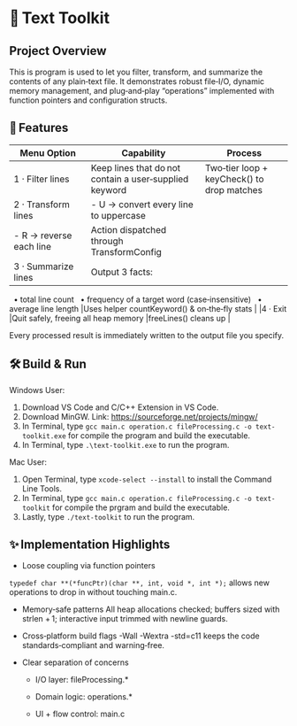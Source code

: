 # 📝 Text Toolkit
## Project Overview
This is program is used to let you filter, transform, and summarize the contents of any plain‑text file.
It demonstrates robust file‑I/O, dynamic memory management, and plug‑and‑play “operations” implemented with function pointers and configuration structs.

## 🔑 Features
|Menu Option	        |Capability	                            |Process          |
|-----------------------|---------------------------------------|-----------------|
|1 · Filter lines	    |Keep lines that do not contain a user‑supplied keyword	  |Two‑tier loop + keyCheck() to drop matches                                        |
|2 · Transform lines	|- U → convert every line to uppercase
- R → reverse each line	                                        |Action dispatched through TransformConfig
|3 · Summarize lines	|Output 3 facts:
  • total line count
  • frequency of a target word (case‑insensitive)
  • average line length	                                        |Uses helper countKeyword() & on‑the‑fly stats                                                                  |
|4 · Exit	            |Quit safely, freeing all heap memory	|freeLines() cleans up                                                                                |

Every processed result is immediately written to the output file you specify.

## 🛠️ Build & Run
Windows User: 
1. Download VS Code and C/C++ Extension in VS Code.
2. Download MinGW. Link: https://sourceforge.net/projects/mingw/
3. In Terminal, type `gcc main.c operation.c fileProcessing.c -o text-toolkit.exe` for compile the program and build the executable.
4. In Terminal, type `.\text-toolkit.exe` to run the program.

Mac User:
1. Open Terminal, type `xcode-select --install` to install the Command Line Tools.
2. In Terminal, type `gcc main.c operation.c fileProcessing.c -o text-toolkit` for compile the prgram and build the executable.
3. Lastly, type `./text-toolkit` to run the program.


## ✨ Implementation Highlights
- Loose coupling via function pointers

`typedef char **(*funcPtr)(char **, int, void *, int *);`
allows new operations to drop in without touching main.c.

- Memory‑safe patterns
All heap allocations checked; buffers sized with strlen + 1; interactive input trimmed with newline guards.

- Cross‑platform build flags
-Wall -Wextra -std=c11 keeps the code standards‑compliant and warning‑free.

- Clear separation of concerns

    - I/O layer: fileProcessing.*

    - Domain logic: operations.*

    - UI + flow control: main.c


